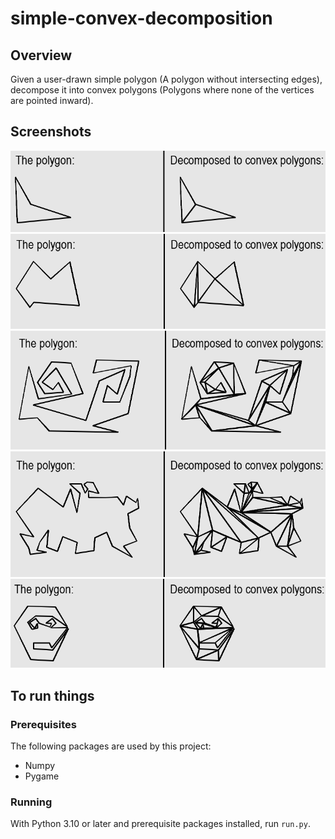 # simple-convex-decomposition
## Overview
Given a user-drawn simple polygon (A polygon without intersecting edges), decompose it into convex polygons (Polygons where none of the vertices are pointed inward).
## Screenshots
![Screenshot of convex decomposition - 1](screenshots/decomp-1.png?raw=true "Title")
![Screenshot of convex decomposition - 2](screenshots/decomp-2.png?raw=true "Title")
![Screenshot of convex decomposition - 3](screenshots/decomp-3.png?raw=true "Title")
![Screenshot of convex decomposition - 4](screenshots/decomp-4.png?raw=true "Title")
![Screenshot of convex decomposition - 5](screenshots/decomp-5.png?raw=true "Title")
## To run things
### Prerequisites
The following packages are used by this project:
 - Numpy
 - Pygame
### Running
With Python 3.10 or later and prerequisite packages installed, run ```run.py```.

